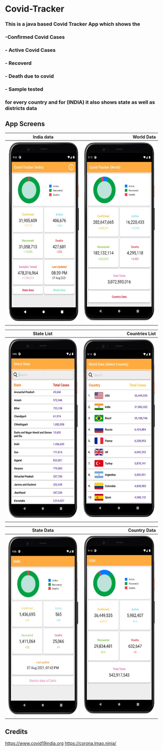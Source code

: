 # Covid-Tracker

### This is a java based Covid Tracker App which shows the 
### -Confirmed Covid Cases
### - Active Covid Cases 
### - Recoverd 
### - Death due to covid
### - Sample tested
### for every country and for (INDIA) it also shows state as well as districts data

App Screens
-------
| India data   |World Data      | 
| ------------- | ---------:|
  | <img src ="india-data.jpg" height = "600" width = "300">     | <img src ="world_data.jpg" height = "600" width = "300">|

| State List       | Countries List         | 
| ------------- | -----:|
| <img src ="state_list.jpg" height = "600" width = "300">      | <img src ="country_list.jpg" height = "600" width = "300"> |

| State Data       | Country Data         | 
| ------------- | -----:|
| <img src ="state_data.jpg" height = "600" width = "300">      | <img src ="country_data.jpg" height = "600" width = "300"> |


## Credits
https://www.covid19india.org
https://corona.lmao.ninja/



